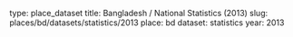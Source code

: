 type: place_dataset
title: Bangladesh / National Statistics (2013)
slug: places/bd/datasets/statistics/2013
place: bd
dataset: statistics
year: 2013
